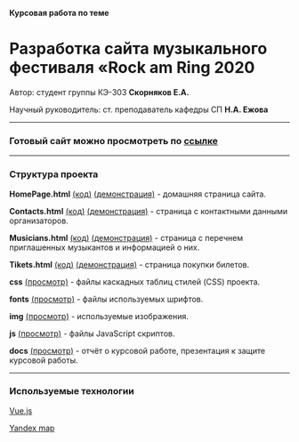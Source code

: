 **Курсовая работа по теме**
# Разработка сайта музыкального фестиваля «Rock am Ring 2020

Автор: cтудент группы КЭ-303 **Скорняков Е.А.**

Научный руководитель: cт. преподаватель кафедры СП **Н.А. Ежова** 

--------------------------------------------------------------
### Готовый сайт можно просмотреть по [ссылке](https://ottrer19.github.io/RockAmRing2020/HomePage.html)

-------------------------------------------------------------

### Структура проекта
**HomePage.html** [(код)](https://github.com/Ottrer19/RockAmRing2020/blob/master/HomePage.html) [(демонстрация)](https://ottrer19.github.io/RockAmRing2020/HomePage.html) - домашняя страница сайта.

**Contacts.html** [(код)](https://github.com/Ottrer19/RockAmRing2020/blob/master/Contacts.html) [(демонстрация)](https://ottrer19.github.io/RockAmRing2020/Contacts.html) - страница с контактными данными организаторов.

**Musicians.html** [(код)](https://github.com/Ottrer19/RockAmRing2020/blob/master/Musicians.html) [(демонстрация)](https://ottrer19.github.io/RockAmRing2020/Musicians.html) - страница с перечнем приглашенных музыкантов и информацией о них.

**Tikets.html** [(код)](https://github.com/Ottrer19/RockAmRing2020/blob/master/Tikets.html) [(демонстрация)](https://ottrer19.github.io/RockAmRing2020/Tikets.html) - страница покупки билетов.

**css** [(просмотр)](https://github.com/Ottrer19/RockAmRing2020/tree/master/css) - файлы каскадных таблиц стилей (CSS) проекта.

**fonts** [(просмотр)](https://github.com/Ottrer19/RockAmRing2020/tree/master/fonts) - файлы используемых шрифтов.

**img** [(просмотр)](https://github.com/Ottrer19/RockAmRing2020/tree/master/img) - используемые изображения.

**js** [(просмотр)](https://github.com/Ottrer19/RockAmRing2020/tree/master/js) - файлы JavaScript скриптов. 

**docs** [(просмотр)](https://github.com/Ottrer19/RockAmRing2020/tree/master/docs) - отчёт о курсовой работе, презентация к защите курсовой работы. 

-------------------------------------------------------------

### Используемые технологии

[Vue.js](https://ru.vuejs.org/)

[Yandex map](https://yandex.ru/maps/)
